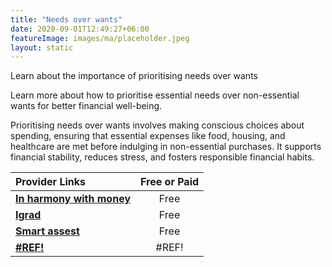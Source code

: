 ```yaml
---
title: "Needs over wants"
date: 2020-09-01T12:49:27+06:00
featureImage: images/ma/placeholder.jpeg
layout: static
---
```


Learn about the importance of prioritising needs over wants

Learn more about how to prioritise essential needs over non-essential wants for better financial well-being.

Prioritising needs over wants involves making conscious choices about spending, ensuring that essential expenses like food, housing, and healthcare are met before indulging in non-essential purchases. It supports financial stability, reduces stress, and fosters responsible financial habits.

| Provider Links      | Free or Paid  |  
| :-----------          | :--------------:      |  
| [**In harmony with money**](https://inharmonywithmoney.com/difference-between-needs-and-wants/) | Free | 
| [**Igrad**](https://www.igrad.com/articles/wants-versus-needs#!) | Free  | 
| [**Smart assest**](https://smartasset.com/financial-advisor/needs-vs-wants) | Free | 
| [**#REF!**](#REF!) | #REF! | 
  

<br/><br/>






